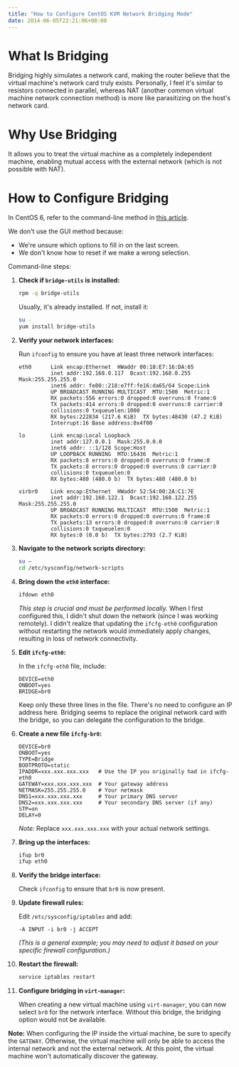 ```yaml
---
title: "How to Configure CentOS KVM Network Bridging Mode"
date: 2014-06-05T22:21:06+08:00
---
```


# What Is Bridging

Bridging highly simulates a network card, making the router believe that the virtual machine's network card truly exists. Personally, I feel it's similar to resistors connected in parallel, whereas NAT (another common virtual machine network connection method) is more like parasitizing on the host's network card.

# Why Use Bridging

It allows you to treat the virtual machine as a completely independent machine, enabling mutual access with the external network (which is not possible with NAT).

# How to Configure Bridging

In CentOS 6, refer to the command-line method in [this article](http://www.techotopia.com/index.php/Creating_a_CentOS_6_KVM_Networked_Bridge_Interface).

We don't use the GUI method because:

* We're unsure which options to fill in on the last screen.
* We don't know how to reset if we make a wrong selection.

Command-line steps:

1. **Check if `bridge-utils` is installed:**

   ```bash
   rpm -q bridge-utils
   ```

   Usually, it's already installed. If not, install it:

   ```bash
   su -
   yum install bridge-utils
   ```

2. **Verify your network interfaces:**

   Run `ifconfig` to ensure you have at least three network interfaces:

   ```text
   eth0      Link encap:Ethernet  HWaddr 00:18:E7:16:DA:65
             inet addr:192.168.0.117  Bcast:192.168.0.255  Mask:255.255.255.0
             inet6 addr: fe80::218:e7ff:fe16:da65/64 Scope:Link
             UP BROADCAST RUNNING MULTICAST  MTU:1500  Metric:1
             RX packets:556 errors:0 dropped:0 overruns:0 frame:0
             TX packets:414 errors:0 dropped:0 overruns:0 carrier:0
             collisions:0 txqueuelen:1000
             RX bytes:222834 (217.6 KiB)  TX bytes:48430 (47.2 KiB)
             Interrupt:16 Base address:0x4f00

   lo        Link encap:Local Loopback
             inet addr:127.0.0.1  Mask:255.0.0.0
             inet6 addr: ::1/128 Scope:Host
             UP LOOPBACK RUNNING  MTU:16436  Metric:1
             RX packets:8 errors:0 dropped:0 overruns:0 frame:0
             TX packets:8 errors:0 dropped:0 overruns:0 carrier:0
             collisions:0 txqueuelen:0
             RX bytes:480 (480.0 b)  TX bytes:480 (480.0 b)

   virbr0    Link encap:Ethernet  HWaddr 52:54:00:2A:C1:7E
             inet addr:192.168.122.1  Bcast:192.168.122.255  Mask:255.255.255.0
             UP BROADCAST RUNNING MULTICAST  MTU:1500  Metric:1
             RX packets:0 errors:0 dropped:0 overruns:0 frame:0
             TX packets:13 errors:0 dropped:0 overruns:0 carrier:0
             collisions:0 txqueuelen:0
             RX bytes:0 (0.0 b)  TX bytes:2793 (2.7 KiB)
   ```

3. **Navigate to the network scripts directory:**

   ```bash
   su –
   cd /etc/sysconfig/network-scripts
   ```

4. **Bring down the `eth0` interface:**

   ```bash
   ifdown eth0
   ```

   *This step is crucial and must be performed locally.* When I first configured this, I didn't shut down the network (since I was working remotely). I didn't realize that updating the `ifcfg-eth0` configuration without restarting the network would immediately apply changes, resulting in loss of network connectivity.

5. **Edit `ifcfg-eth0`:**

   In the `ifcfg-eth0` file, include:

   ```text
   DEVICE=eth0
   ONBOOT=yes
   BRIDGE=br0
   ```

   Keep only these three lines in the file. There's no need to configure an IP address here. Bridging seems to replace the original network card with the bridge, so you can delegate the configuration to the bridge.

6. **Create a new file `ifcfg-br0`:**

   ```text
   DEVICE=br0
   ONBOOT=yes
   TYPE=Bridge
   BOOTPROTO=static
   IPADDR=xxx.xxx.xxx.xxx   # Use the IP you originally had in ifcfg-eth0
   GATEWAY=xxx.xxx.xxx.xxx  # Your gateway address
   NETMASK=255.255.255.0    # Your netmask
   DNS1=xxx.xxx.xxx.xxx     # Your primary DNS server
   DNS2=xxx.xxx.xxx.xxx     # Your secondary DNS server (if any)
   STP=on
   DELAY=0
   ```

   *Note:* Replace `xxx.xxx.xxx.xxx` with your actual network settings.

7. **Bring up the interfaces:**

   ```bash
   ifup br0
   ifup eth0
   ```

8. **Verify the bridge interface:**

   Check `ifconfig` to ensure that `br0` is now present.

9. **Update firewall rules:**

   Edit `/etc/sysconfig/iptables` and add:

   ```text
   -A INPUT -i br0 -j ACCEPT
   ```

   *(This is a general example; you may need to adjust it based on your specific firewall configuration.)*

10. **Restart the firewall:**

    ```bash
    service iptables restart
    ```

11. **Configure bridging in `virt-manager`:**

    When creating a new virtual machine using `virt-manager`, you can now select `br0` for the network interface. Without this bridge, the bridging option would not be available.

**Note:** When configuring the IP inside the virtual machine, be sure to specify the `GATEWAY`. Otherwise, the virtual machine will only be able to access the internal network and not the external network. At this point, the virtual machine won't automatically discover the gateway.
